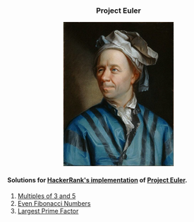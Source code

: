 ### <p align="center">Project Euler</p>

<p align="center">
	<img src="Leonhard_Euler.jpg" width="250">
</p>

#### Solutions for [HackerRank's implementation](https://www.hackerrank.com/contests/projecteuler/challenges) of [Project Euler](https://projecteuler.net).

1. [Multiples of 3 and 5](/solutions/001_multiples_of_3_and_5.py)
2. [Even Fibonacci Numbers](/solutions/002_even_fibonacci_numbers.py)
3. [Largest Prime Factor](/solutions/003_largest_prime_factor.py)
